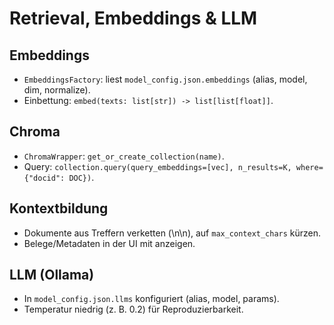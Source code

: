 # Retrieval, Embeddings & LLM

## Embeddings
- `EmbeddingsFactory`: liest `model_config.json.embeddings` (alias, model, dim, normalize).
- Einbettung: `embed(texts: list[str]) -> list[list[float]]`.

## Chroma
- `ChromaWrapper`: `get_or_create_collection(name)`.
- Query: `collection.query(query_embeddings=[vec], n_results=K, where={"docid": DOC})`.

## Kontextbildung
- Dokumente aus Treffern verketten (\n\n), auf `max_context_chars` kürzen.
- Belege/Metadaten in der UI mit anzeigen.

## LLM (Ollama)
- In `model_config.json.llms` konfiguriert (alias, model, params).
- Temperatur niedrig (z. B. 0.2) für Reproduzierbarkeit.
